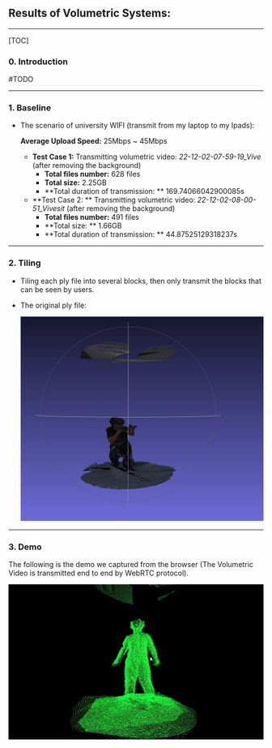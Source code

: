 ## Results of Volumetric Systems:

---

[TOC]

### 0. Introduction

#TODO

---

### 1. Baseline

+ The scenario of university WIFI (transmit from my laptop to my Ipads): 

  **Average Upload Speed:** 25Mbps ~ 45Mbps

  + **Test Case 1:** Transmitting volumetric video: *22-12-02-07-59-19_Vive* (after removing the background)
    + **Total files number:** 628 files
    + **Total size:** 2.25GB
    + **Total duration of transmission: ** 169.74066042900085s
  + **Test Case 2: ** Transmitting volumetric video: *22-12-02-08-00-51_Vivesit* (after removing the background)
    + **Total files number:** 491 files
    + **Total size: ** 1.66GB
    + **Total duration of transmission: ** 44.87525129318237s

---

### 2. Tiling

+ Tiling each ply file into several blocks, then only transmit the blocks that can be seen by users.

+ The original ply file:

  ![1671432992968](./pictures/Vive_Fusion_Result_627.JPG)

---

### 3. Demo

The following is the demo we captured from the browser (The Volumetric Video is transmitted end to end by WebRTC protocol). 

![1671432992968](./pictures/Demo1.gif)